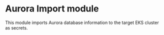 # Aurora Import module

This module imports Aurora database information to the target EKS cluster as
secrets.
